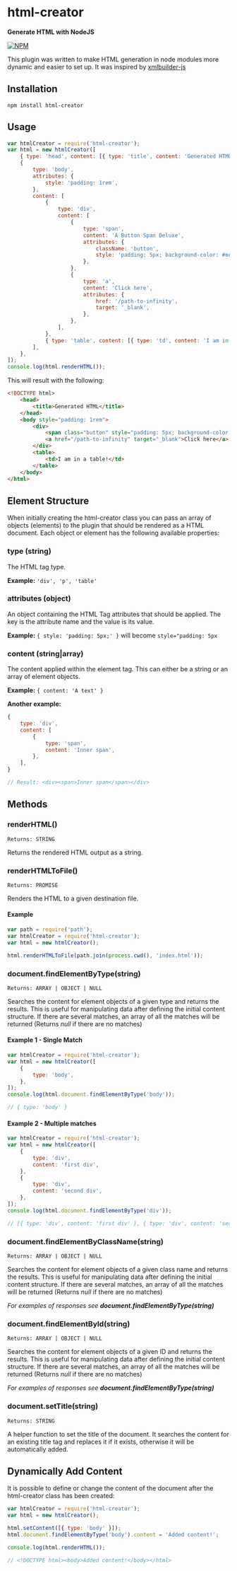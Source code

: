 # html-creator
**Generate HTML with NodeJS**

[![NPM](https://nodei.co/npm/html-creator.png?downloads=true&stars=true)](https://nodei.co/npm/html-creator/)

This plugin was written to make HTML generation in node modules more dynamic and easier to set up. It was inspired by [xmlbuilder-js](https://github.com/oozcitak/xmlbuilder-js)

## Installation
```shell
npm install html-creator
```

## Usage
```Javascript
var htmlCreator = require('html-creator');
var html = new htmlCreator([
	{ type: 'head', content: [{ type: 'title', content: 'Generated HTML' }] },
	{
		type: 'body',
		attributes: {
			style: 'padding: 1rem',
		},
		content: [
			{
				type: 'div',
				content: [
					{
						type: 'span',
						content: 'A Button Span Deluxe',
						attributes: {
							className: 'button',
							style: 'padding: 5px; background-color: #eee;',
						},
					},
					{
						type: 'a',
						content: 'Click here',
						attributes: {
							href: '/path-to-infinity',
							target: '_blank',
						},
					},
				],
			},
			{ type: 'table', content: [{ type: 'td', content: 'I am in a table!' }] },
		],
	},
]);
console.log(html.renderHTML());
```

This will result with the following:

```HTML
<!DOCTYPE html>
	<head>
		<title>Generated HTML</title>
	</head>
	<body style="padding: 1rem">
		<div>
			<span class="button" style="padding: 5px; background-color: #eee;">A Button Span Deluxe</span>
			<a href="/path-to-infinity" target="_blank">Click here</a>
		</div>
		<table>
			<td>I am in a table!</td>
		</table>
	</body>
</html>
```

## Element Structure

When initially creating the html-creator class you can pass an array of objects (elements) to the plugin that should be rendered as a HTML document.
Each object or element has the following available properties:

### type (string)
The HTML tag type. 

**Example:** `'div', 'p', 'table'`

### attributes (object)
An object containing the HTML Tag attributes that should be applied. The key is the attribute name and the value is its value. 

**Example:** `{ style: 'padding: 5px;' }` will become `style="padding: 5px`

### content (string|array)
The content applied within the element tag. This can either be a string or an array of element objects.

**Example:** `{ content: 'A text' }`

**Another example:**
```Javascript
{
	type: 'div',
	content: [
		{
			type: 'span',
			content: 'Inner span',
		},
	],
}

// Result: <div><span>Inner span</span></div>
```

## Methods

### renderHTML()
`Returns: STRING`

Returns the rendered HTML output as a string.

### renderHTMLToFile()
`Returns: PROMISE`

Renders the HTML to a given destination file.

#### Example
```Javascript
var path = require('path');
var htmlCreator = require('html-creator');
var html = new htmlCreator();

html.renderHTMLToFile(path.join(process.cwd(), 'index.html'));
```

### document.findElementByType(string)
`Returns: ARRAY | OBJECT | NULL`

Searches the content for element objects of a given type and returns the results. This is useful for manipulating data after defining the initial content structure.
If there are several matches, an array of all the matches will be returned (Returns _null_ if there are no matches)

#### Example 1 - Single Match
```Javascript
var htmlCreator = require('html-creator');
var html = new htmlCreator([
	{
		type: 'body',
	},
]);
console.log(html.document.findElementByType('body'));

// { type: 'body' }
```

#### Example 2 - Multiple matches
```Javascript
var htmlCreator = require('html-creator');
var html = new htmlCreator([
	{
		type: 'div',
		content: 'first div',
	},
	{
		type: 'div',
		content: 'second div',
	},
]);
console.log(html.document.findElementByType('div'));

// [{ type: 'div', content: 'first div' }, { type: 'div', content: 'second div' }]
```

### document.findElementByClassName(string)
`Returns: ARRAY | OBJECT | NULL`

Searches the content for element objects of a given class name and returns the results. This is useful for manipulating data after defining the initial content structure.
If there are several matches, an array of all the matches will be returned (Returns _null_ if there are no matches)

_For examples of responses see **document.findElementByType(string)**_

### document.findElementById(string)
`Returns: ARRAY | OBJECT | NULL`

Searches the content for element objects of a given ID and returns the results. This is useful for manipulating data after defining the initial content structure.
If there are several matches, an array of all the matches will be returned (Returns _null_ if there are no matches)

_For examples of responses see **document.findElementByType(string)**_

### document.setTitle(string)
`Returns: STRING`

A helper function to set the title of the document. It searches the content for an existing title tag and replaces it if it exists, otherwise it will be automatically added.

## Dynamically Add Content
It is possible to define or change the content of the document after the html-creator class has been created:

```Javascript
var htmlCreator = require('html-creator');
var html = new htmlCreator();

html.setContent([{ type: 'body' }]);
html.document.findElementByType('body').content = 'Added content!';

console.log(html.renderHTML());

// <!DOCTYPE html><body>Added content!</body></html>
```
